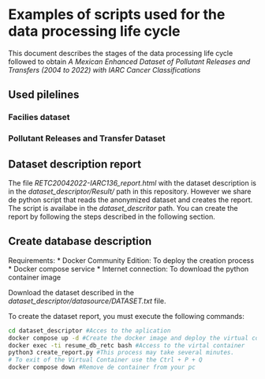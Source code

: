 # Examples of scripts used for the data processing life cycle

This document describes the stages of the data processing life cycle followed to obtain *A Mexican Enhanced Dataset of Pollutant Releases and Transfers (2004 to 2022) with IARC Cancer Classifications* 

## Used pilelines 

### Facilies dataset

### Pollutant Releases and Transfer Dataset

## Dataset description report
The file *RETC20042022-IARC136_report.html* with the dataset description is in the *dataset_descriptor/Result/* path in this repository. However we share de python script that reads the anonymized dataset and creates the report. The script is availabe in the *dataset_descritor* path. You can create the report by following the steps described in the following section.

## Create database description

Requirements:
    * Docker Community Edition: To deploy the creation process
    * Docker compose service
    * Internet connection: To download the python container image

Download the dataset described in the *dataset_descriptor/datasource/DATASET.txt* file.

To create the dataset report, you must execute the following commands:
```sh
cd dataset_descriptor #Acces to the aplication 
docker compose up -d #Create the docker image and deploy the virtual container
docker exec -ti resume_db_retc bash #Access to the virtal container
python3 create_report.py #This process may take several minutes.
# To exit of the Virtual Container use the Ctrl + P + Q
docker compose down #Remove de container from your pc
```
